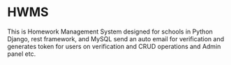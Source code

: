 # HWMS
This is Homework Management System designed for schools in Python Django, rest framework, and MySQL send an auto email for verification and generates token for users on verification and CRUD operations and Admin panel etc.
